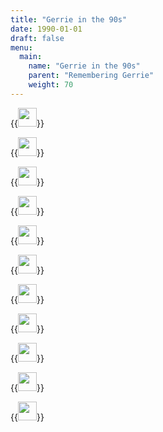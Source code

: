 ```yaml
---
title: "Gerrie in the 90s"
date: 1990-01-01
draft: false
menu:
  main:
    name: "Gerrie in the 90s"
    parent: "Remembering Gerrie"
    weight: 70
---
```



{{<image width="30em" frame="true" caption="1992" src="/img/1990s/1992.jpg" >}}


{{<image width="30em" frame="true" caption="1992" src="/img/1990s/1992b.jpg" >}}


{{<image width="30em" frame="true" caption="1992" src="/img/1990s/1992c.jpg" >}}


{{<image width="30em" frame="true" caption="1992" src="/img/1990s/1992D.jpg" >}}

{{<image width="30em" frame="true" caption="1992" src="/img/1990s/1992e.jpg" >}}


{{<image width="30em" frame="true" caption="1993" src="/img/1990s/1993e.jpg" >}}


{{<image width="30em" frame="true" caption="1993" src="/img/1990s/1993h.jpg" >}}


{{<image width="30em" frame="true" caption="1996" src="/img/1990s/1996.jpg" >}}


{{<image width="30em" frame="true" caption="1997" src="/img/1990s/1997.jpg" >}}


{{<image width="30em" frame="true" caption="1997" src="/img/1990s/1997C.jpg" >}}


{{<image width="30em" frame="true" caption="1999" src="/img/1990s/1999.jpg" >}}